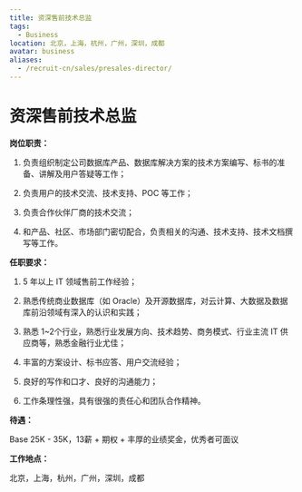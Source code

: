 ```yaml
---
title: 资深售前技术总监
tags:
  - Business
location: 北京，上海，杭州，广州，深圳，成都
avatar: business
aliases:
  - /recruit-cn/sales/presales-director/
---
```


# 资深售前技术总监

**岗位职责：**

1. 负责组织制定公司数据库产品、数据库解决方案的技术方案编写、标书的准备、讲解及用户答疑等工作；

2. 负责用户的技术交流、技术支持、POC 等工作；

3. 负责合作伙伴厂商的技术交流；

4. 和产品、社区、市场部门密切配合，负责相关的沟通、技术支持、技术文档撰写等工作。

**任职要求：**

1. 5 年以上 IT 领域售前工作经验；

2. 熟悉传统商业数据库（如 Oracle）及开源数据库，对云计算、大数据及数据库前沿领域有深入的认识和实践；

3. 熟悉 1~2个行业，熟悉行业发展方向、技术趋势、商务模式、行业主流 IT 供应商等，熟悉金融行业尤佳；

4. 丰富的方案设计、标书应答、用户交流经验；

5. 良好的写作和口才、良好的沟通能力；

6. 工作条理性强，具有很强的责任心和团队合作精神。

**待遇：**

Base 25K - 35K，13薪 + 期权 + 丰厚的业绩奖金，优秀者可面议

**工作地点：**

北京，上海，杭州，广州，深圳，成都
